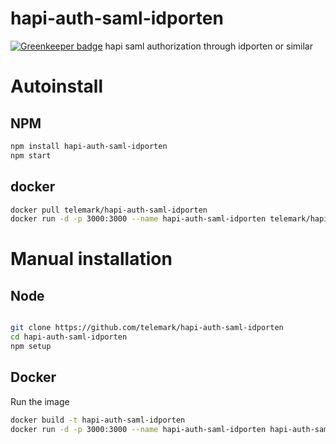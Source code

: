 # hapi-auth-saml-idporten

[![Greenkeeper badge](https://badges.greenkeeper.io/telemark/hapi-auth-saml-idporten.svg)](https://greenkeeper.io/)
hapi saml authorization through idporten or similar

# Autoinstall

## NPM

```sh
npm install hapi-auth-saml-idporten
npm start

```

## docker

```sh
docker pull telemark/hapi-auth-saml-idporten
docker run -d -p 3000:3000 --name hapi-auth-saml-idporten telemark/hapi-auth-saml-idporten

```

# Manual installation

## Node

```sh

git clone https://github.com/telemark/hapi-auth-saml-idporten
cd hapi-auth-saml-idporten
npm setup
```

## Docker

Run the image

```sh
docker build -t hapi-auth-saml-idporten
docker run -d -p 3000:3000 --name hapi-auth-saml-idporten hapi-auth-saml-idporten
```
